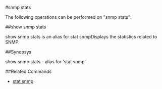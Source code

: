 #snmp stats

The following operations can be performed on "snmp stats":


##show snmp stats

show snmp stats is an alias for stat snmpDisplays the statistics related to SNMP.


##Synopsys

show snmp stats - alias for 'stat snmp'


##Related Commands

<ul><li><a href="../../..//">stat snmp</a></li></ul>



